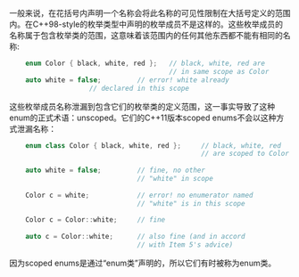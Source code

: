 一般来说，在花括号内声明一个名称会将此名称的可见性限制在大括号定义的范围内。在C++98-style的枚举类型中声明的枚举成员不是这样的。这些枚举成员的名称属于包含枚举类的范围，这意味着该范围内的任何其他东西都不能有相同的名称:
```cpp
	enum Color { black, white, red };	// black, white, red are
										// in same scope as Color
	auto white = false;			// error! white already
					// declared in this scope
```
这些枚举成员名称泄漏到包含它们的枚举类的定义范围，这一事实导致了这种enum的正式术语：unscoped。它们的C++11版本scoped enums不会以这种方式泄漏名称：
```cpp
	enum class Color { black, white, red };     // black, white, red
                                                // are scoped to Color
												
	auto white = false; 		// fine, no other
								// "white" in scope
												
	Color c = white; 			// error! no enumerator named
								// "white" is in this scope
												
	Color c = Color::white; 	// fine
	
	auto c = Color::white; 		// also fine (and in accord
								// with Item 5's advice)
```
因为scoped enums是通过“enum类”声明的，所以它们有时被称为enum类。
